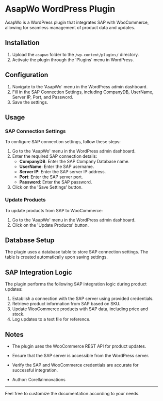 # AsapWo WordPress Plugin

AsapWo is a WordPress plugin that integrates SAP with WooCommerce, allowing for seamless management of product data and updates.

## Installation

1. Upload the `asapwo` folder to the `/wp-content/plugins/` directory.
2. Activate the plugin through the 'Plugins' menu in WordPress.

## Configuration

1. Navigate to the 'AsapWo' menu in the WordPress admin dashboard.
2. Fill in the SAP Connection Settings, including CompanyDB, UserName, Server IP, Port, and Password.
3. Save the settings.


## Usage

### SAP Connection Settings

To configure SAP connection settings, follow these steps:

1. Go to the 'AsapWo' menu in the WordPress admin dashboard.
2. Enter the required SAP connection details:
   - **CompanyDB**: Enter the SAP Company Database name.
   - **UserName**: Enter the SAP username.
   - **Server IP**: Enter the SAP server IP address.
   - **Port**: Enter the SAP server port.
   - **Password**: Enter the SAP password.
3. Click on the 'Save Settings' button.

### Update Products

To update products from SAP to WooCommerce:

1. Go to the 'AsapWo' menu in the WordPress admin dashboard.
2. Click on the 'Update Products' button.

## Database Setup

The plugin uses a database table to store SAP connection settings. The table is created automatically upon saving settings.

## SAP Integration Logic

The plugin performs the following SAP integration logic during product updates:

1. Establish a connection with the SAP server using provided credentials.
2. Retrieve product information from SAP based on SKU.
3. Update WooCommerce products with SAP data, including price and stock.
4. Log updates to a text file for reference.

## Notes

- The plugin uses the WooCommerce REST API for product updates.
- Ensure that the SAP server is accessible from the WordPress server.
- Verify the SAP and WooCommerce credentials are accurate for successful integration.

- Author: CorellaInnovations

---

Feel free to customize the documentation according to your needs.
